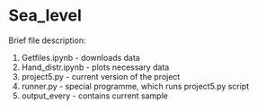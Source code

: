 # Sea_level
Brief file description:
1) Getfiles.ipynb - downloads data
2) Hand_distr.ipynb - plots necessary data
3) project5.py - current version of the project
4) runner.py - special programme, which runs project5.py script
5) output_every - contains current sample
